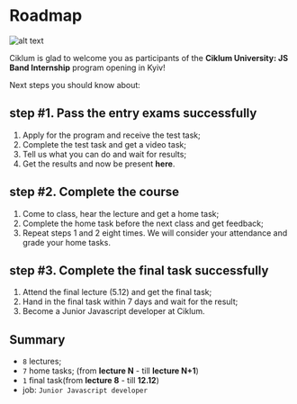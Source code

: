 # Roadmap

![alt text](./assets/images/js-band-cover.png)

Ciklum is glad to welcome you as participants of the **Ciklum University: JS Band Internship** program opening in Kyiv!

Next steps you should know about:

## step #1. Pass the entry exams successfully

1. Apply for the program and receive the test task;
2. Complete the test task and get a video task;
3. Tell us what you can do and wait for results;
4. Get the results and now be present **here**.


## step #2. Complete the course

1. Come to class, hear the lecture and get a home task;
2. Complete the home task before the next class and get feedback;
3. Repeat steps 1 and 2 eight times. We will consider your attendance and grade your home tasks.

## step #3. Complete the final task successfully

1. Attend the final lecture (5.12) and get the final task;
2. Hand in the final task within 7 days and wait for the result;
3. Become a Junior Javascript developer at Ciklum.

## Summary

- `8` lectures;
- `7` home tasks; (from **lecture N** - till **lecture N+1**)
- `1` final task(from **lecture 8** - till **12.12**)
- job: `Junior Javascript developer`
